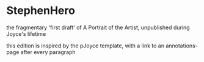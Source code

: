 # StephenHero

the fragmentary 'first draft' of A Portrait of the Artist, unpublished during Joyce's lifetime

this edition is inspired by the pJoyce template, with a link to an annotations-page after every paragraph

